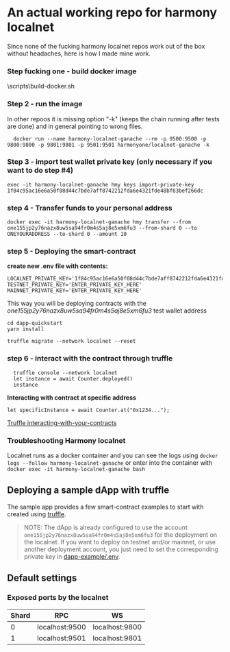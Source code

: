 # An actual working repo for harmony localnet
Since none of the fucking harmony localnet repos work out of the box without headaches, here is how I made mine work.

### Step fucking one - build docker image
\scripts\build-docker.sh

### Step 2 - run the image
In other repoos it is missing option "-k" (keeps the chain running after tests are done) and in general pointing to wrong files.
``` 
  docker run --name harmony-localnet-ganache --rm -p 9500:9500 -p 9800:9800 -p 9801:9801 -p 9501:9501 harmonyone/localnet-ganache -k
```
### Step 3 - import test wallet private key (only necessary if you want to do step #4)
``` 
exec -it harmony-localnet-ganache hmy keys import-private-key 1f84c95ac16e6a50f08d44c7bde7aff8742212fda6e4321fde48bf83bef266dc
``` 
### step 4 - Transfer funds to your personal address
``` 
docker exec -it harmony-localnet-ganache hmy transfer --from one155jp2y76nazx8uw5sa94fr0m4s5aj8e5xm6fu3 --from-shard 0 --to ONEYOURADDRESS --to-shard 0 --amount 10
``` 

### step 5 - Deploying the smart-contract
**create new .env file with contents:**
```
LOCALNET_PRIVATE_KEY='1f84c95ac16e6a50f08d44c7bde7aff8742212fda6e4321fde48bf83bef266dc'
TESTNET_PRIVATE_KEY='ENTER_PRIVATE_KEY_HERE'
MAINNET_PRIVATE_KEY='ENTER_PRIVATE_KEY_HERE'
```
This way you will be deploying contracts with the _one155jp2y76nazx8uw5sa94fr0m4s5aj8e5xm6fu3_ test wallet address

```
cd dapp-quickstart
yarn install
```

```
truffle migrate --network localnet --reset
```

### step 6 - interact with the contract through truffle
````
  truffle console --network localnet
  let instance = await Counter.deployed()
  instance
````

**Interacting with contract at specific address**
```
let specificInstance = await Counter.at("0x1234...");
```

[Truffle interacting-with-your-contracts](https://www.trufflesuite.com/docs/truffle/getting-started/interacting-with-your-contracts)

### Troubleshooting Harmony localnet

Localnet runs as a docker container and you can see the logs using `docker logs --follow harmony-localnet-ganache` or enter into the container with `docker exec -it harmony-localnet-ganache bash`

## Deploying a sample dApp with truffle

The sample app provides a few smart-contract examples to start with created using [truffle](https://www.trufflesuite.com/docs/truffle/overview).

> NOTE: The dApp is already configured to use the account `one155jp2y76nazx8uw5sa94fr0m4s5aj8e5xm6fu3` for the deployment on the localnet. If you want to deploy on testnet and/or mainnet, or use another deployment account, you just need to set the corresponding private key in [dapp-example/.env](dapp-example/.env).

## Default settings

### Exposed ports by the localnet
| Shard | RPC | WS |
|-|-|-|
| 0 | localhost:9500 | localhost:9800 |
| 1 | localhost:9501 | localhost:9801 |
